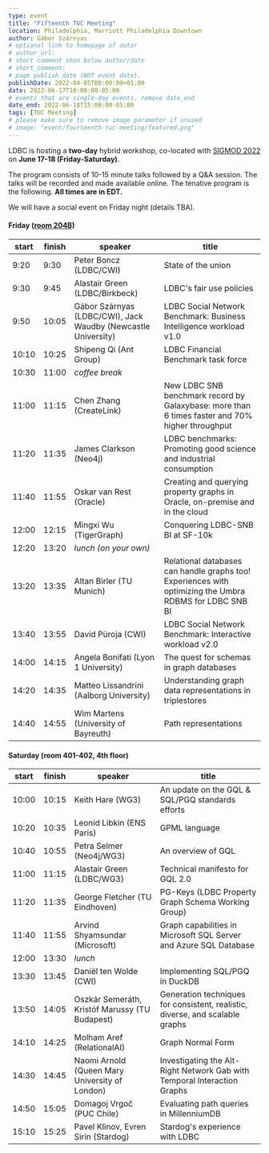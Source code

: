 ```yaml
---
type: event
title: "Fifteenth TUC Meeting"
location: Philadelphia, Marriott Philadelphia Downtown
author: Gábor Szárnyas
# optional link to homepage of autor
# author_url:
# short comment shon below author/date
# short_comment:
# page publish date (NOT event date).
publishDate: 2022-04-05T00:00:00+01:00
date: 2022-06-17T10:00:00-05:00
# events that are single-day events, remove date_end
date_end: 2022-06-18T15:00:00-05:00
tags: [TUC Meeting]
# please make sure to remove image parameter if unused
# image: "event/fourteenth-tuc-meeting/featured.png"
---
```


LDBC is hosting a **two-day** hybrid workshop, co-located with [SIGMOD 2022](https://2022.sigmod.org/venue.shtml) on **June 17-18 (Friday-Saturday)**.

The program consists of 10-15 minute talks followed by a Q&A session. The talks will be recorded and made available online.
The tenative program is the following. **All times are in EDT.**

We will have a social event on Friday night (details TBA).

#### Friday ([room 204B](https://2022.sigmod.org/program.shtml))

| start | finish | speaker                                                       | title                                                                                           |
|-------|--------|---------------------------------------------------------------|-------------------------------------------------------------------------------------------------|
| 9:20  | 9:30   | Peter Boncz (LDBC/CWI)                                        | State of the union                                                                              |
| 9:30  | 9:45   | Alastair Green (LDBC/Birkbeck)                                | LDBC's fair use policies                                                                        |
| 9:50  | 10:05  | Gábor Szárnyas (LDBC/CWI), Jack Waudby (Newcastle University) | LDBC Social Network Benchmark: Business Intelligence workload v1.0                              |
| 10:10 | 10:25  | Shipeng Qi (Ant Group)                                        | LDBC Financial Benchmark task force                                                             |
| 10:30 | 11:00  | _coffee break_                                                |                                                                                                 |
| 11:00 | 11:15  | Chen Zhang (CreateLink)                                       | New LDBC SNB benchmark record by Galaxybase: more than 6 times faster and 70% higher throughput |
| 11:20 | 11:35  | James Clarkson (Neo4j)                                        | LDBC benchmarks: Promoting good science and industrial consumption                              |
| 11:40 | 11:55  | Oskar van Rest (Oracle)                                       | Creating and querying property graphs in Oracle, on-premise and in the cloud                    |
| 12:00 | 12:15  | Mingxi Wu (TigerGraph)                                        | Conquering LDBC-SNB BI at SF-10k                                                                |
| 12:20 | 13:20  | _lunch (on your own)_                                         |                                                                                                 |
| 13:20 | 13:35  | Altan Birler (TU Munich)                                      | Relational databases can handle graphs too! Experiences with optimizing the Umbra RDBMS for LDBC SNB BI |
| 13:40 | 13:55  | David Püroja (CWI)                                            | LDBC Social Network Benchmark: Interactive workload v2.0                                        |
| 14:00 | 14:15  | Angela Bonifati (Lyon 1 University)                           | The quest for schemas in graph databases                                                        |
| 14:20 | 14:35  | Matteo Lissandrini (Aalborg University)                       | Understanding graph data representations in triplestores                                        |
| 14:40 | 14:55  | Wim Martens (University of Bayreuth)                          | Path representations                                                                            |

#### Saturday (room 401-402, 4th floor)

| start | finish | speaker                                                  | title                                                                                 |
|-------|--------|----------------------------------------------------------|---------------------------------------------------------------------------------------|
| 10:00	| 10:15  | Keith Hare (WG3)                                         | An update on the GQL & SQL/PGQ standards efforts                                      |
| 10:20	| 10:35  | Leonid Libkin (ENS Paris)                                | GPML language                                                                         |
| 10:40	| 10:55  | Petra Selmer (Neo4j/WG3)                                 | An overview of GQL                                                                    |
| 11:00	| 11:15  | Alastair Green (LDBC/WG3)                                | Technical manifesto for GQL 2.0                                                       |
| 11:20	| 11:35  | George Fletcher (TU Eindhoven)                           | PG-Keys (LDBC Property Graph Schema Working Group)                                    |
| 11:40	| 11:55  | Arvind Shyamsundar (Microsoft)                           | Graph capabilities in Microsoft SQL Server and Azure SQL Database                     |
| 12:00	| 13:30  | _lunch_                                                  |                                                                                       |
| 13:30	| 13:45  | Daniël ten Wolde (CWI)                                   | Implementing SQL/PGQ in DuckDB                                                        |
| 13:50	| 14:05  | Oszkár Semeráth, Kristóf Marussy (TU Budapest)           | Generation techniques for consistent, realistic, diverse, and scalable graphs         |
| 14:10	| 14:25  | Molham Aref (RelationalAI)                               | Graph Normal Form                                                                     |
| 14:30	| 14:45  | Naomi Arnold (Queen Mary University of London)           | Investigating the Alt-Right Network Gab with Temporal Interaction Graphs              |
| 14:50	| 15:05  | Domagoj Vrgoč (PUC Chile)                                | Evaluating path queries in MillenniumDB                                               |
| 15:10	| 15:25  | Pavel Klinov, Evren Sirin (Stardog)                      | Stardog's experience with LDBC                                                        |
